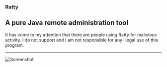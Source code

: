 ### Ratty

A pure Java remote administration tool
---

It has come to my attention that there are people using Ratty for malicious activity. I do not support and I am not responsible for any illegal use of this program.

---

![Screenshot](http://i.imgur.com/i7fyZ5o.png "Screenshot")

